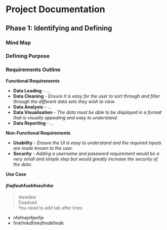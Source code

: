 # Project Documentation

## Phase 1: Identifying and Defining
### Mind Map
### Defining Purpose
### Requirements Outline
**Functional Requirements**
* **Data Loading** - *...*
* **Data Cleaning** - *Ensure it is easy for the user to sort through and filter through the different data sets they wish to view.*
* **Data Analysis** - *...*
* **Data Visualisation** - *The data must be able to be displayed in a format that is visually appealing and easy to understand.*
* **Data Reporting** - *...*

**Non-Functional Requirements**
* **Usability** - *Ensure the UI is easy to understand and the required inputs are made known to the user.*
* **Security** - *Adding a username and password requirement would be a very small and simple step but would greatly increase the security of the data.*

**Use Case**
#### jfwjfeuhfuehfneufnhe
> dwadaw    
> Dsadsad   
> You need to add tab after lines   
* nfefnejnfjenfje
* fmkfmkdfmkdfmdkfmdk


